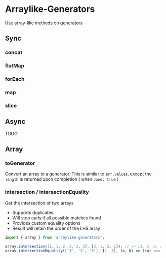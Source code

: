 # Arraylike-Generators

Use array-like methods on generators

## Sync

### concat

### flatMap

### forEach

### map

### slice

## Async

TODO

## Array

### toGenerator

Convert an array to a generator.
This is similar to `arr.values`, except the `length` is returned upon completion ( when `done: true` )

### intersection / intersectionEquality

Get the intersection of two arrays

* Supports duplicates
* Will stop early if all possible matches found
* Provides custom equality options
* Result will retain the order of the LHS array

```ts
import { array } from 'arraylike-generators';

array.intersection([1, 1, 2, 2, 3, 3], [3, 2, 2, 1]); // => [1, 2, 2, 3]
array.intersectionEquality(['1', '2', '3'], [1, 3], (a, b) => (+a) === b); // => ['1', '3']
```

